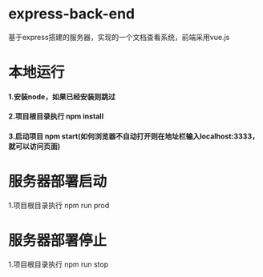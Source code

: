 # express-back-end
基于express搭建的服务器，实现的一个文档查看系统，前端采用vue.js

# 本地运行
#### 1.安装node，如果已经安装则跳过

#### 2.项目根目录执行 npm install 

#### 3.启动项目 npm start(如何浏览器不自动打开则在地址栏输入localhost:3333，就可以访问页面)

# 服务器部署启动
1.项目根目录执行 npm run prod

# 服务器部署停止
1.项目根目录执行 npm run stop
